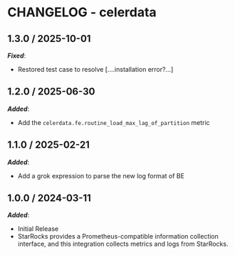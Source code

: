 # CHANGELOG - celerdata

## 1.3.0 / 2025-10-01

***Fixed***:

* Restored test case to resolve [....installation error?...]

## 1.2.0 / 2025-06-30

***Added***:

* Add the `celerdata.fe.routine_load_max_lag_of_partition` metric

## 1.1.0 / 2025-02-21

***Added***:

* Add a grok expression to parse the new log format of BE

## 1.0.0 / 2024-03-11

***Added***:

* Initial Release
* StarRocks provides a Prometheus-compatible information collection interface, and this integration collects metrics and logs from StarRocks.